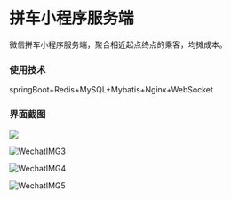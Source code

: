 # 拼车小程序服务端
微信拼车小程序服务端，聚合相近起点终点的乘客，均摊成本。

### 使用技术

springBoot+Redis+MySQL+Mybatis+Nginx+WebSocket

### 界面截图

![](https://i.loli.net/2019/01/08/5c34971c5a0c5.jpeg)

![WechatIMG3](https://i.loli.net/2019/01/08/5c34971dde39f.jpeg)

![WechatIMG4](https://i.loli.net/2019/01/08/5c34971e74c39.jpeg)

![WechatIMG5](https://i.loli.net/2019/01/08/5c34971e9839c.jpeg)
